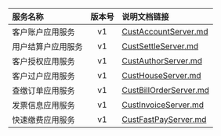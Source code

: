   
| 服务名称 | 版本号 | 说明文档链接 |  
| :----------------- | :-----: | :---------------- |  
| 客户账户应用服务 | v1 | [CustAccountServer.md](https://github.com/Zhang-Monica/gitMd/blob/master/EpeisCust/CustAccountServer_README.md) |  
| 用户结算户应用服务 | v1 | [CustSettleServer.md](https://github.com/Zhang-Monica/gitMd/blob/master/EpeisCust/CustSettleServer_README.md) |  
| 客户授权应用服务 | v1 | [CustAuthorServer.md](https://github.com/Zhang-Monica/gitMd/blob/master/EpeisCust/CustAuthorServer_README.md) |  
| 客户过户应用服务 | v1 | [CustHouseServer.md](https://github.com/Zhang-Monica/gitMd/blob/master/EpeisCust/CustHouseServer_README.md) |  
| 查缴订单应用服务 | v1 | [CustBillOrderServer.md](https://github.com/Zhang-Monica/gitMd/blob/master/EpeisCust/CustBillOrderServer_README.md) |  
| 发票信息应用服务 | v1 | [CustInvoiceServer.md](https://github.com/Zhang-Monica/gitMd/blob/master/EpeisCust/CustInvoiceServer_README.md) |  
| 快速缴费应用服务 | v1 | [CustFastPayServer.md](https://github.com/Zhang-Monica/gitMd/blob/master/EpeisCust/CustFastPayServer_README.md) |  
  
